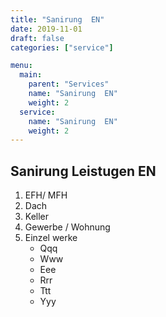 ```yaml
---
title: "Sanirung  EN"
date: 2019-11-01
draft: false
categories: ["service"]

menu:
  main:
    parent: "Services"
    name: "Sanirung  EN"
    weight: 2
  service:
    name: "Sanirung  EN"
    weight: 2
---
```


## Sanirung Leistugen EN

1. EFH/ MFH
1. Dach
1. Keller
1. Gewerbe / Wohnung
1. Einzel werke
    * Qqq
    * Www
    * Eee
    * Rrr
    * Ttt
    * Yyy